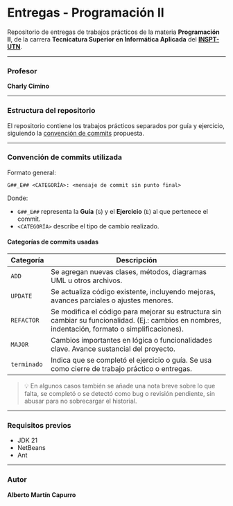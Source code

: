 # Entregas - Programación II 

Repositorio de entregas de trabajos prácticos de la materia **Programación II**, de la carrera **Tecnicatura Superior en Informática Aplicada** del [**INSPT-UTN**](https://inspt.utn.edu.ar).

---

### Profesor

**Charly Cimino**

---

### Estructura del repositorio

El repositorio contiene los trabajos prácticos separados por guía y ejercicio, siguiendo la [convención de commits](#convención-de-commits-utilizada) propuesta.

---
### Convención de commits utilizada

Formato general:

`G##_E## <CATEGORÍA>: <mensaje de commit sin punto final>`

Donde:

- `G##_E##` representa la **Guía** (`G`) y el **Ejercicio** (`E`) al que pertenece el commit.
- `<CATEGORÍA>` describe el tipo de cambio realizado.

#### Categorías de commits usadas

| Categoría  | Descripción |
|------------|-------------------|
| `ADD`      | Se agregan nuevas clases, métodos, diagramas UML u otros archivos. |
| `UPDATE`   | Se actualiza código existente, incluyendo mejoras, avances parciales o ajustes menores. |
| `REFACTOR`  | Se modifica el código para mejorar su estructura sin cambiar su funcionalidad. (Ej.: cambios en nombres, indentación, formato o simplificaciones). |
| `MAJOR`    | Cambios importantes en lógica o funcionalidades clave. Avance sustancial del proyecto. |
| `terminado`| Indica que se completó el ejercicio o guía. Se usa como cierre de trabajo práctico o entregas. |

> 💡 En algunos casos también se añade una nota breve sobre lo que falta, se completó o se detectó como bug o revisión pendiente, sin abusar para no sobrecargar el historial.

---

### Requisitos previos

- JDK 21
- NetBeans
- Ant

---

### Autor

**Alberto Martín Capurro**
